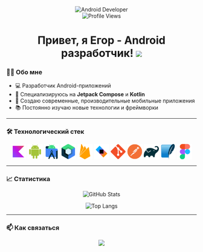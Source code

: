 <div align="center">
  <img src="https://img.freepik.com/free-vector/hacker-operating-a-laptop-cartoon-icon-illustration-technology-icon-concept-isolated-flat-cartoon-style_138676-2387.jpg" width="200" alt="Android Developer"/>
  
  <br/>
  
  <img src="https://komarev.com/ghpvc/?username=Egor228000&style=flat-square&color=blue" alt="Profile Views"/>
  
  <h1>
    Привет, я Егор - Android разработчик! 
    <img src="https://media.giphy.com/media/hvRJCLFzcasrR4ia7z/giphy.gif" width="30px"/>
  </h1>
</div>

### 👨‍💻 Обо мне

- 💻 Разработчик Android-приложений
- 🚀 Специализируюсь на **Jetpack Compose** и **Kotlin**
- 📱 Создаю современные, производительные мобильные приложения
- 📚 Постоянно изучаю новые технологии и фреймворки

---

### 🛠 Технологический стек

<div align="center">
  <img src="https://github.com/devicons/devicon/blob/master/icons/kotlin/kotlin-original.svg"  width="40" height="40"/>
  <img src="https://github.com/devicons/devicon/blob/master/icons/android/android-original.svg"  width="40" height="40"/>
  <img src="https://github.com/devicons/devicon/blob/master/icons/androidstudio/androidstudio-original.svg"  width="40" height="40"/>
   <img src="https://raw.githubusercontent.com/devicons/devicon/ca28c779441053191ff11710fe24a9e6c23690d6/icons/jetpackcompose/jetpackcompose-original.svg" width="40" height="40"/>
  <img src="https://github.com/devicons/devicon/blob/master/icons/firebase/firebase-plain.svg"  width="40" height="40"/>
  <img src="https://raw.githubusercontent.com/devicons/devicon/ca28c779441053191ff11710fe24a9e6c23690d6/icons/ktor/ktor-original.svg"  width="40" height="40"/>
  <img src="https://github.com/devicons/devicon/blob/master/icons/git/git-original.svg"  width="40" height="40"/>
   <img src="https://raw.githubusercontent.com/devicons/devicon/ca28c779441053191ff11710fe24a9e6c23690d6/icons/postman/postman-original.svg" width="40" height="40"/>
   <img src="https://raw.githubusercontent.com/devicons/devicon/ca28c779441053191ff11710fe24a9e6c23690d6/icons/gradle/gradle-original.svg"  width="40" height="40"/>
   <img src="https://raw.githubusercontent.com/devicons/devicon/ca28c779441053191ff11710fe24a9e6c23690d6/icons/sqlite/sqlite-original.svg" width="40" height="40"/>
    <img src="https://github.com/devicons/devicon/blob/master/icons/figma/figma-original.svg" width="40" height="40"/>
</div>


---

### 📈 Статистика

<div align="center">
  
  ![GitHub Stats](https://github-readme-stats.vercel.app/api?username=Egor228000&show_icons=true&theme=radical)
  
  ![Top Langs](https://github-readme-stats.vercel.app/api/top-langs/?username=Egor228000&layout=compact&theme=radical)
</div>

---

### 📫 Как связаться

<div align="center">
  <a href="https://t.me/Ebatkopat1234" target="_blank">
    <img src="https://img.icons8.com/color/48/000000/telegram-app--v1.png" width="40"/>
  </a>
</div>

